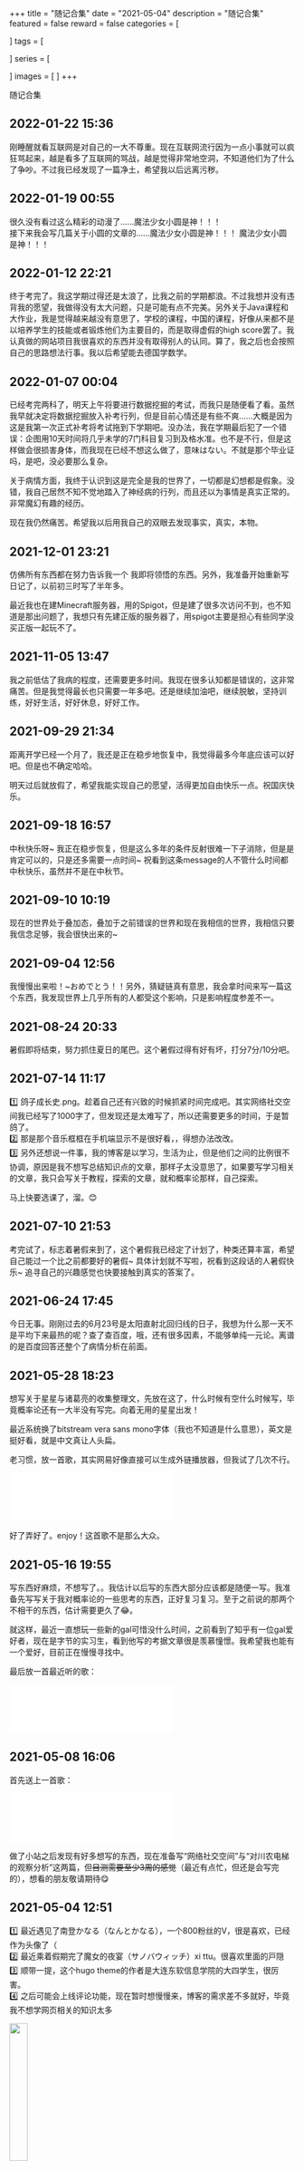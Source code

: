 +++
title = "随记合集"
date = "2021-05-04"
description = "随记合集"
featured = false
reward = false
categories = [

  ]
tags = [

]
series = [

]
images = [
]
+++



随记合集

<!--more-->

## 2022-01-22 15:36

刚睡醒就看互联网是对自己的一大不尊重。现在互联网流行因为一点小事就可以疯狂骂起来，越是看多了互联网的骂战，越是觉得非常地空洞，不知道他们为了什么了争吵。不过我已经发现了一篇净土，希望我以后远离污秽。

## 2022-01-19 00:55

很久没有看过这么精彩的动漫了……魔法少女小圆是神！！！  
接下来我会写几篇关于小圆的文章的……魔法少女小圆是神！！！  魔法少女小圆是神！！！  

## 2022-01-12 22:21

终于考完了。我这学期过得还是太浪了，比我之前的学期都浪。不过我想并没有违背我的愿望，我做得没有太大问题，只是可能有点不完美。另外关于Java课程和大作业，我是觉得越来越没有意思了，学校的课程，中国的课程，好像从来都不是以培养学生的技能或者锻炼他们为主要目的，而是取得虚假的high score罢了。我认真做的网站项目我很喜欢的东西并没有取得别人的认同。算了，我之后也会按照自己的思路想法行事。我以后希望能去德国学数学。

## 2022-01-07 00:04

已经考完两科了，明天上午将要进行数据挖掘的考试，而我只是随便看了看。虽然我早就决定将数据挖掘放入补考行列，但是目前心情还是有些不爽……大概是因为这是我第一次正式补考将考试拖到下学期吧。没办法，我在学期最后犯了一个错误：企图用10天时间将几乎未学的7门科目复习到及格水准。也不是不行，但是这样做会很损害身体，而我现在已经不想这么做了，意味はない。不就是那个毕业证吗，是吧，没必要那么复杂。

关于病情方面，我终于认识到这是完全是我的世界了，一切都是幻想都是假象。没错，我自己居然不知不觉地踏入了神经病的行列，而且还以为事情是真实正常的。非常魔幻有趣的经历。

现在我仍然痛苦。希望我以后用我自己的双眼去发现事实，真实，本物。

## 2021-12-01 23:21

仿佛所有东西都在努力告诉我一个 我即将领悟的东西。另外，我准备开始重新写日记了，以前初三时写了半年多。

最近我也在建Minecraft服务器，用的Spigot，但是建了很多次访问不到，也不知道是那出问题了，我想只有先建正版的服务器了，用spigot主要是担心有些同学没买正版一起玩不了。

## 2021-11-05 13:47

我之前低估了我病的程度，还需要更多时间。我现在很多认知都是错误的，这非常痛苦。但是我觉得最长也只需要一年多吧。还是继续加油吧，继续脱敏，坚持训练，好好生活，好好休息，好好工作。

## 2021-09-29 21:34

距离开学已经一个月了，我还是正在稳步地恢复中，我觉得最多今年底应该可以好吧。但是也不确定哈哈。

明天过后就放假了，希望我能实现自己的愿望，活得更加自由快乐一点。祝国庆快乐。

## 2021-09-18 16:57

中秋快乐呀~ 我正在稳步恢复，但是这么多年的条件反射很难一下子消除，但是是肯定可以的，只是还多需要一点时间~ 祝看到这条message的人不管什么时间都中秋快乐，虽然并不是在中秋节。

## 2021-09-10 10:19

现在的世界处于叠加态，叠加于之前错误的世界和现在我相信的世界，我相信只要我信念足够，我会很快出来的~

## 2021-09-04 12:56

我慢慢出来啦！~おめでとう！！另外，猜疑链真有意思，我会拿时间来写一篇这个东西，我发现世界上几乎所有的人都受这个影响，只是影响程度参差不一。

## 2021-08-24 20:33

暑假即将结束，努力抓住夏日的尾巴。这个暑假过得有好有坏，打分7分/10分吧。

## 2021-07-14 11:17

:one: 鸽子成长史.png。趁着自己还有兴致的时候抓紧时间完成吧。其实网络社交空间我已经写了1000字了，但发现还是太难写了，所以还需要更多的时间，于是暂鸽了。  
:two: 那是那个音乐框框在手机端显示不是很好看，，得想办法改改。  
:three: 另外还想说一件事，我的博客是以学习，生活为止，但是他们之间的比例很不协调，原因是我不想写总结知识点的文章，那样子太没意思了，如果要写学习相关的文章，我只会写关于教程，探索的文章，就和概率论那样，自己探索。 

马上快要选课了，溜。:blush:



## 2021-07-10 21:53

考完试了，标志着暑假来到了，这个暑假我已经定了计划了，种类还算丰富，希望自己能过一个比之前都要好的暑假~ 具体计划就不写啦，祝看到这段话的人暑假快乐~  追寻自己的兴趣感觉也快要接触到真实的答案了。



## 2021-06-24 17:45

今日无事。刚刚过去的6月23号是太阳直射北回归线的日子，我想为什么那一天不是平均下来最热的呢？查了查百度，哦，还有很多因素，不能够单纯一元论。离谱的是百度回答还整个了病情分析在前面。



## 2021-05-28 18:23

想写关于星星与诸葛亮的收集整理文，先放在这了，什么时候有空什么时候写，毕竟概率论还有一大半没有写完。向着无用的星星出发！

最近系统换了bitstream vera sans mono字体（我也不知道是什么意思），英文是挺好看，就是中文真让人头扁。

老习惯，放一首歌，其实网易好像直接可以生成外链播放器，但我试了几次不行。

<iframe frameborder="no" border="0" marginwidth="0" marginheight="0" width=290 height=86 src="//music.163.com/outchain/player?type=2&id=834958&auto=0&height=66"></iframe>

 好了弄好了。enjoy！这首歌不是那么大众。



## 2021-05-16 19:55

写东西好麻烦，不想写了。。我估计以后写的东西大部分应该都是随便一写。我准备先写写关于我对概率论的一些思考的东西，正好复习复习。至于之前说的那两个不相干的东西，估计需要更久了:joy:。​

就这样，最近一直想玩一些新的gal可惜没什么时间，之前看到了知乎有一位gal爱好者，现在是字节的实习生，看到他写的考据文章很是羡慕憧憬。我希望我也能有一个爱好，目前正在慢慢寻找中。

最后放一首最近听的歌：

<iframe frameborder="no" border="0" marginwidth="0" marginheight="0" width=290 height=86 src="//music.163.com/outchain/player?type=2&id=29023581&auto=0&height=66"></iframe>

## 2021-05-08 16:06

首先送上一首歌：

<iframe frameborder="no" border="0" marginwidth="0" marginheight="0" width=290 height=86 src="//music.163.com/outchain/player?type=2&id=651435&auto=0&height=66"></iframe>

做了小站之后发现有好多想写的东西，现在准备写“网络社交空间”与“对川农电梯的观察分析”这两篇，但~~目测需要至少3周的感觉~~（最近有点忙，但还是会写完的），想看的朋友敬请期待:yum:



## 2021-05-04 12:51

:one: 最近遇见了南登かなる（なんとかなる），一个800粉丝的V，很是喜欢，已经作为头像了（   
:two: 最近乘着假期完了魔女的夜宴（サノバウィッチ）xi ttu。很喜欢里面的戸隠  
:three: 顺带一提，这个hugo theme的作者是大连东软信息学院的大四学生，很厉害。  
:four: 之后可能会上线评论功能，现在暂时想慢慢来，博客的需求差不多就好，毕竟我不想学网页相关的知识太多

 <img src="/images/kanaru.png" width="25%"  />  





















